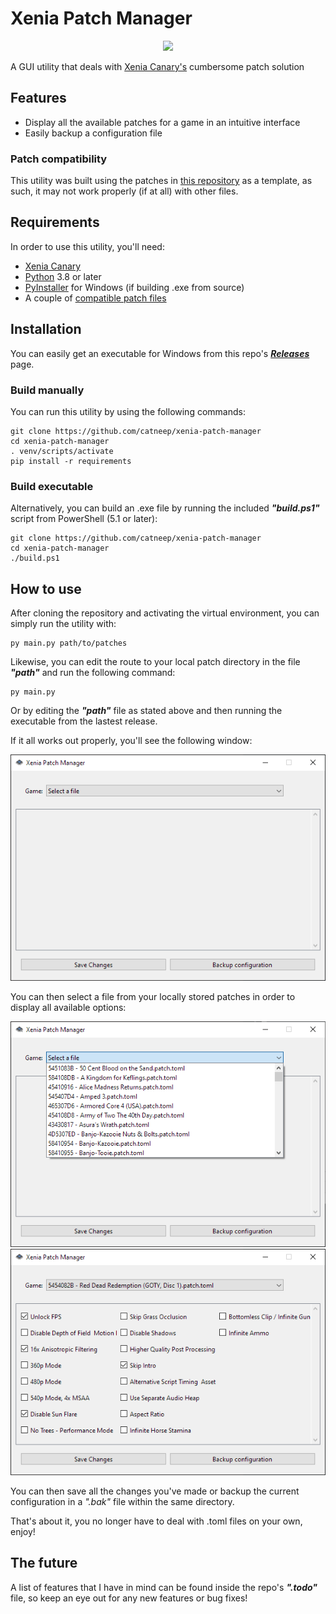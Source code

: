 # Xenia Patch Manager

<p align="center">
  <img src="assets/icon.png" />
</p>

A GUI utility that deals with [Xenia Canary's](https://xenia.jp/) cumbersome patch solution

## Features
- Display all the available patches for a game in an intuitive interface
- Easily backup a configuration file

### Patch compatibility
This utility was built using the patches in [this repository](https://github.com/xenia-canary/game-patches) as a template, as such, it may not work properly (if at all) with other files.

## Requirements
In order to use this utility, you'll need:
- [Xenia Canary](https://github.com/xenia-canary/xenia-canary)
- [Python](https://www.python.org/) 3.8 or later
- [PyInstaller](https://pyinstaller.org/en/stable/) for Windows (if building .exe from source)
- A couple of [compatible patch files](https://github.com/xenia-canary/game-patches)

## Installation
You can easily get an executable for Windows from this repo's [***Releases***](https://github.com/catneep/xenia-patch-manager/releases) page.

### Build manually
You can run this utility by using the following commands:

    git clone https://github.com/catneep/xenia-patch-manager
    cd xenia-patch-manager
    . venv/scripts/activate
    pip install -r requirements

### Build executable
Alternatively, you can build an .exe file by running the included ***"build.ps1"*** script from PowerShell (5.1 or later):

    git clone https://github.com/catneep/xenia-patch-manager
    cd xenia-patch-manager
    ./build.ps1

## How to use
After cloning the repository and activating the virtual environment, you can simply run the utility with:

    py main.py path/to/patches

Likewise, you can edit the route to your local patch directory in the file ***"path"*** and run the following command:

    py main.py

Or by editing the ***"path"*** file as stated above and then running the executable from the lastest release.

If it all works out properly, you'll see the following window:

![Main window](assets/main-view.png)

You can then select a file from your locally stored patches in order to display all available options:

![Game selection](assets/game-select.png)
![Game options](assets/game-view.png)

You can then save all the changes you've made or backup the current configuration in a *".bak"* file within the same directory.

That's about it, you no longer have to deal with .toml files on your own, enjoy!

## The future
A list of features that I have in mind can be found inside the repo's ***".todo"*** file, so keep an eye out for any new features or bug fixes!